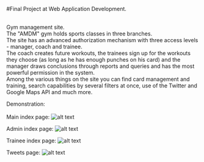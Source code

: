 #Final Project at Web Application Development. </br></br>

Gym management site.</br>
The "AMDM" gym holds sports classes in three branches.</br>
The site has an advanced authorization mechanism with three access levels - manager, coach and trainee.</br>
The coach creates future workouts, the trainees sign up for the workouts they choose (as long as he has enough punches on his card) and the manager draws conclusions through reports and queries and has the most powerful permission in the system.</br>
Among the various things on the site you can find card management and training, search capabilities by several filters at once, use of the Twitter and Google Maps API and much more.


Demonstration:</br>
</br>
Main index page:
![alt text](https://github.com/maya-assayag/AMDM/blob/master/Screen%20Cohesion/%E2%80%8F%E2%80%8FMainIndex.JPG?raw=true)

Admin index page:
![alt text](https://github.com/maya-assayag/AMDM/blob/master/Screen%20Cohesion/AdminIndex.JPG)

Trainee index page:
![alt text](https://github.com/maya-assayag/AMDM/blob/master/Screen%20Cohesion/%E2%80%8F%E2%80%8FTraineeIndex.JPG?raw=true)

Tweets page:
![alt text](https://github.com/maya-assayag/AMDM/blob/master/Screen%20Cohesion/TweetsPage.JPG?raw=true)


